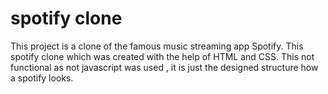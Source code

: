 # spotify  clone 
This project is a clone of the famous music streaming app Spotify.
This spotify clone which was created with the help of HTML and CSS. 
This not functional as not javascript was used , it is just the designed structure how a spotify looks.
